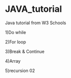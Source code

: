 # JAVA_tutorial
Java tutorial from W3 Schools

1)Do while

2)For loop

3)Break & Continue

4)Array

5)recursion
02
